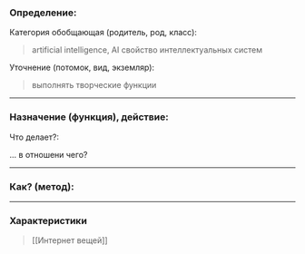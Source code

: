 ### Определение:
Категория обобщающая (родитель, род, класс):
>artificial intelligence, AI
>свойство интеллектуальных систем 

Уточнение (потомок, вид, экземляр):

>выполнять творческие функции
---
### Назначение (функция), действие:
Что делает?:
>

... в отношени чего?
>

---
### Как? (метод):
>

---
### Характеристики
>[[Интернет вещей]]
